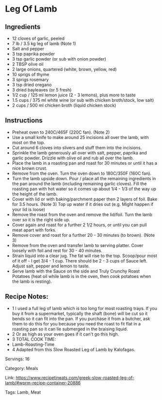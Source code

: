 # Leg Of Lamb

## Ingredients
- 12 cloves of garlic, peeled
- 7 lb / 3.5 kg leg of lamb (Note 1)
- Salt and pepper
- 3 tsp paprika powder
- 3 tsp garlic powder (or sub with onion powder)
- 2 TBSP olive oil
- 2 large onions, quartered (white, brown, yellow, red)
- 10 sprigs of thyme
- 3 sprigs rosemary
- 3 tsp dried oregano
- 3 dried bayleaves (or 5 fresh)
- 1/2 cup / 125 ml lemon juice (2 - 3 lemons), plus more to taste
- 1.5 cups / 375 ml white wine (or sub with chicken broth/stock, low salt)
- 2 cups / 500 ml chicken broth (liquid chicken stock)

## Instructions
- Preheat oven to 240C/465F (220C fan). (Note 2)
- Use a small knife to make around 25 incisions all over the lamb, with most on the top.
- Cut around 6 cloves into slivers and stuff them into the incisions.
- Sprinkle the lamb generously all over with salt, pepper, paprika and garlic powder. Drizzle with olive oil and rub all over the lamb.
- Place the lamb in a roasting pan and roast for 30 minutes or until it has a nice brown crust.
- Remove from the oven. Turn the oven down to 180C/350F (160C fan).
- Turn the lamb upside down. Pour / place all the remaining ingredients in the pan around the lamb (including remaining garlic cloves). Fill the roasting pan with hot water so it comes up about 1/4 - 1/3 of the way up the height of the lamb.
- Cover with lid or with baking/parchment paper then 2 layers of foil. Bake for 3.5 hours. (Note 3) Top up water if it dries out (e.g. Might happen if your lid is loose)
- Remove the roast from the oven and remove the lid/foil. Turn the lamb over so it is the right side up.
- Cover again and roast for a further 2 1/2 hours, or until you can pull meat apart with forks.
- Remove cover and roast for a further 20 - 30 minutes (to brown). (Note 3)
- Remove from the oven and transfer lamb to serving platter. Cover loosely with foil and rest for 30 - 40 minutes.
- Strain liquid into a clear jug. The fat will rise to the top. Scoop/pour most of it off - I get 3/4 - 1 cup. There should be 2 - 3 cups of Sauce left. Adjust salt, pepper and lemon to taste.
- Serve lamb with the Sauce on the side and Truly Crunchy Roast Potatoes (heat oil while lamb is in the oven, then cook potatoes when the lamb is resting).

## Recipe Notes:
- 1 I used a full leg of lamb which is too long for most roasting trays. If you buy it from a supermarket, typically the shaft (bone) will be cut so it bends so it can fit into the pan. If you purchase it from a butcher, ask them to do this for you because you need the roast to fit flat in a roasting pan so it can lie submerged in the braising liquid.
- 2 Or as high as your oven goes if it can't go this high.
- 3 TOTAL COOK TIME:
- Lamb-Roasting-Time
- 4 Adapted from this Slow Roasted Leg of Lamb by Kalofagas.

Servings: 16

Category: Meals

Link: https://www.recipetineats.com/greek-slow-roasted-leg-of-lamb/#wprm-recipe-container-20886

Tags: Lamb, Meat
